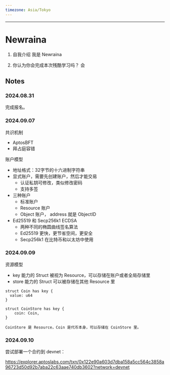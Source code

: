 ```yaml
---
timezone: Asia/Tokyo
---
```



---

# Newraina

1. 自我介绍
我是 Newraina

2. 你认为你会完成本次残酷学习吗？
会

## Notes

<!-- Content_START -->

### 2024.08.31

完成报名。

### 2024.09.07

共识机制
- AptosBFT
- 拜占庭容错

账户模型
- 地址格式：32字节的十六进制字符串
- 显式账户，需要先创建账户，然后才能交易
  - 认证私钥可修改，类似修改密码
  - 支持多签
- 三种账户
  - 标准账户
  - Resource 账户
  - Object 账户， address 就是 ObjectID
- Ed25519 和 Secp256k1 ECDSA
  - 两种不同的椭圆曲线签名算法
  - Ed25519 更快，更节省空间，更安全
  - Secp256k1 在比特币和以太坊中使用

### 2024.09.09

资源模型

- key 能力的 Struct 被视为 Resource，可以存储在账户或者全局存储里
- store 能力的 Struct 可以被存储在其他 Resource 里

```move
struct Coin has key {
  value: u64
}

struct CoinStore has key {
    coin: Coin,
}

CoinStore 是 Resource，Coin 是代币本身，可以存储在 CoinStore 里。

```

### 2024.09.10

尝试部署一个合约到 devnet：

https://explorer.aptoslabs.com/txn/0x122e90a603d7dba158a5cc564c3858a96723d50d92b7aba22c63aae740db3602?network=devnet




<!-- Content_END -->
